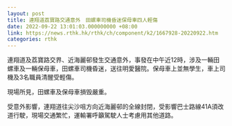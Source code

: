 ```yaml
---
layout: post
title: 連翔道荔寶路交通意外　田螺車司機昏迷保母車四人輕傷
date: 2022-09-22 13:01:03.000000000 +08:00
link: https://news.rthk.hk/rthk/ch/component/k2/1667928-20220922.htm
categories: rthk
---
```


連翔道及荔寶路交界、近海麗邨發生交通意外，事發在中午近12時，涉及一輛田螺車及一輛保母車，田螺車司機昏迷，送往明愛醫院。保母車上並無學生，車上司機及3名職員清醒受輕傷。

現場所見，田螺車及保母車損毁嚴重。

受意外影響，連翔道往尖沙咀方向近海麗邨的全線封閉，受影響巴士路線41A須改道行駛，現場交通繁忙，運輸署呼籲駕駛人士考慮用其他道路。
